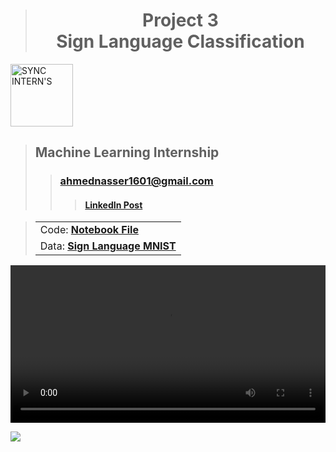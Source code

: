 > <h1 align="center">Project 3<br><b>Sign Language Classification</b></h1>

<a href="https://www.syncinterns.com"><img alt="SYNC INTERN'S" height=100 src="https://static.wixstatic.com/media/5d3a75_a74999aa4fc34c90a7e45de2b3dc9b2a~mv2.png"/></a>

> ## **Machine Learning Internship**
>> ### **[ahmednasser1601@gmail.com](mailto:ahmednasser1601@gmail.com)**
>>> #### <a href="https://www.linkedin.com/posts/ahmednasser1601_machinelearning-syncinterns-activity-7122205068124143616-wc0U?utm_source=share&utm_medium=member_desktop"><b>LinkedIn Post</b></a> 

> <table align="center"><tr><td>Code: <a href="https://www.kaggle.com/code/ahmednasser1601/sign-language-classification"><b>Notebook File</b></a></td></tr><tr><td>Data: <a href="https://www.kaggle.com/datasets/datamunge/sign-language-mnist"><b>Sign Language MNIST</b></a></td></tr></table>

<a href="https://github.com/AhmedNasser1601/Sign-Language-Classification/assets/60184582/35efb61b-b17c-4195-a3bd-50522364e5a4"><video width="100%" controls="" autoplay="" name="media"><source src="https://github.com/AhmedNasser1601/Sign-Language-Classification/assets/60184582/35efb61b-b17c-4195-a3bd-50522364e5a4.mp4" type="video/mp4"></video></a>

<img src="https://hits.sh/github.com/AhmedNasser1601/Sign Language Classification.svg?label=Visits&logo=python"/>
